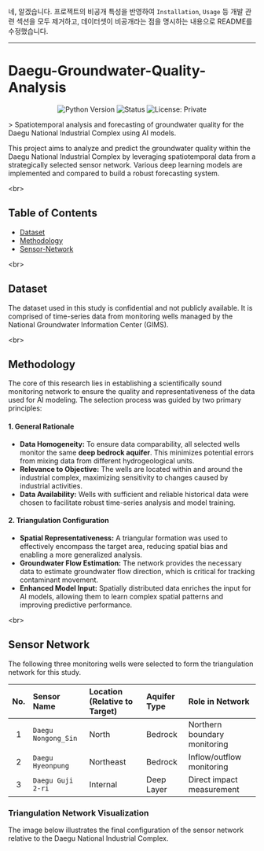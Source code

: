 네, 알겠습니다. 프로젝트의 비공개 특성을 반영하여 `Installation`, `Usage` 등 개발 관련 섹션을 모두 제거하고, 데이터셋이 비공개라는 점을 명시하는 내용으로 README를 수정했습니다.

-----

# Daegu-Groundwater-Quality-Analysis

<p align="center">
  <img src="https://img.shields.io/badge/Python-3.9%2B-blue?style=for-the-badge&logo=python" alt="Python Version">
  <img src="https://img.shields.io/badge/Status-In%20Progress-green?style=for-the-badge" alt="Status">
  <img src="https://img.shields.io/badge/License-Private-lightgrey?style=for-the-badge" alt="License: Private">
</p>
> Spatiotemporal analysis and forecasting of groundwater quality for the Daegu National Industrial Complex using AI models.

This project aims to analyze and predict the groundwater quality within the Daegu National Industrial Complex by leveraging spatiotemporal data from a strategically selected sensor network. Various deep learning models are implemented and compared to build a robust forecasting system.

\<br\>

## Table of Contents

  - [Dataset](https://www.google.com/search?q=%23-dataset)
  - [Methodology](https://www.google.com/search?q=%23-methodology)
  - [Sensor-Network](https://www.google.com/search?q=%23-sensor-network)

\<br\>

## Dataset

The dataset used in this study is confidential and not publicly available. It is comprised of time-series data from monitoring wells managed by the National Groundwater Information Center (GIMS).

\<br\>

## Methodology

The core of this research lies in establishing a scientifically sound monitoring network to ensure the quality and representativeness of the data used for AI modeling. The selection process was guided by two primary principles:

#### 1\. General Rationale

  - **Data Homogeneity:** To ensure data comparability, all selected wells monitor the same **deep bedrock aquifer**. This minimizes potential errors from mixing data from different hydrogeological units.
  - **Relevance to Objective:** The wells are located within and around the industrial complex, maximizing sensitivity to changes caused by industrial activities.
  - **Data Availability:** Wells with sufficient and reliable historical data were chosen to facilitate robust time-series analysis and model training.

#### 2\. Triangulation Configuration

  - **Spatial Representativeness:** A triangular formation was used to effectively encompass the target area, reducing spatial bias and enabling a more generalized analysis.
  - **Groundwater Flow Estimation:** The network provides the necessary data to estimate groundwater flow direction, which is critical for tracking contaminant movement.
  - **Enhanced Model Input:** Spatially distributed data enriches the input for AI models, allowing them to learn complex spatial patterns and improving predictive performance.

\<br\>

## Sensor Network

The following three monitoring wells were selected to form the triangulation network for this study.

| No. | Sensor Name | Location (Relative to Target) | Aquifer Type | Role in Network |
|:---:|:---|:---|:---|:---|
| 1 | `Daegu Nongong_Sin` | North | Bedrock | Northern boundary monitoring |
| 2 | `Daegu Hyeonpung` | Northeast | Bedrock | Inflow/outflow monitoring |
| 3 | `Daegu Guji 2-ri` | Internal | Deep Layer | Direct impact measurement |

### Triangulation Network Visualization

The image below illustrates the final configuration of the sensor network relative to the Daegu National Industrial Complex.
